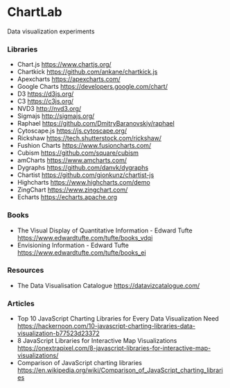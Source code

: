 # ChartLab
Data visualization experiments


### Libraries

* Chart.js https://www.chartjs.org/
* Chartkick https://github.com/ankane/chartkick.js
* Apexcharts https://apexcharts.com/
* Google Charts https://developers.google.com/chart/
* D3 https://d3js.org/
* C3 https://c3js.org/
* NVD3 http://nvd3.org/
* Sigmajs http://sigmajs.org/
* Raphael https://github.com/DmitryBaranovskiy/raphael
* Cytoscape.js https://js.cytoscape.org/
* Rickshaw https://tech.shutterstock.com/rickshaw/
* Fushion Charts https://www.fusioncharts.com/
* Cubism https://github.com/square/cubism
* amCharts https://www.amcharts.com/
* Dygraphs https://github.com/danvk/dygraphs
* Chartist https://github.com/gionkunz/chartist-js
* Highcharts https://www.highcharts.com/demo
* ZingChart https://www.zingchart.com/
* Echarts https://echarts.apache.org

### Books

* The Visual Display of Quantitative Information - Edward Tufte https://www.edwardtufte.com/tufte/books_vdqi
* Envisioning Information - Edward Tufte https://www.edwardtufte.com/tufte/books_ei

### Resources

* The Data Visualisation Catalogue https://datavizcatalogue.com/

### Articles

* Top 10 JavaScript Charting Libraries for Every Data Visualization Need https://hackernoon.com/10-javascript-charting-libraries-data-visualization-b77523d23372
* 8 JavaScript Libraries for Interactive Map Visualizations https://onextrapixel.com/8-javascript-libraries-for-interactive-map-visualizations/
* Comparison of JavaScript charting libraries https://en.wikipedia.org/wiki/Comparison_of_JavaScript_charting_libraries
